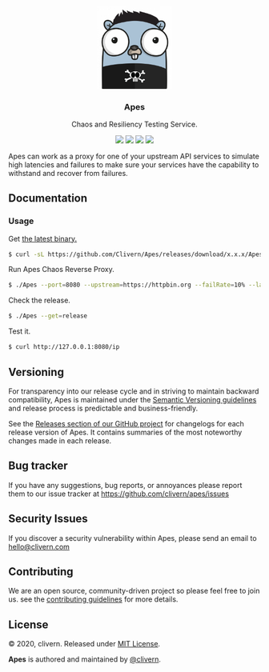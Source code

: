 <p align="center">
    <img alt="Apes Logo" src="https://raw.githubusercontent.com/Clivern/Apes/master/assets/img/gopher.png?v=0.1.0" width="150" />
    <h3 align="center">Apes</h3>
    <p align="center">Chaos and Resiliency Testing Service.</p>
    <p align="center">
        <a href="https://travis-ci.com/Clivern/Apes"><img src="https://travis-ci.com/Clivern/Apes.svg?branch=master"></a>
        <a href="https://github.com/Clivern/Apes/releases"><img src="https://img.shields.io/badge/Version-0.1.0-red.svg"></a>
        <a href="https://goreportcard.com/report/github.com/Clivern/Apes"><img src="https://goreportcard.com/badge/github.com/clivern/Apes?v=0.0.1"></a>
        <a href="https://github.com/Clivern/Apes/blob/master/LICENSE"><img src="https://img.shields.io/badge/LICENSE-MIT-orange.svg"></a>
    </p>
</p>

Apes can work as a proxy for one of your upstream API services to simulate high latencies and failures to make sure your services have the capability to withstand and recover from failures.

## Documentation

### Usage

Get [the latest binary.](https://github.com/Clivern/Apes/releases)

```zsh
$ curl -sL https://github.com/Clivern/Apes/releases/download/x.x.x/Apes_x.x.x_OS_x86_64.tar.gz | tar xz
```

Run Apes Chaos Reverse Proxy.

```zsh
$ ./Apes --port=8080 --upstream=https://httpbin.org --failRate=10% --latency=0s
```

Check the release.

```zsh
$ ./Apes --get=release
```

Test it.

```zsh
$ curl http://127.0.0.1:8080/ip
```


## Versioning

For transparency into our release cycle and in striving to maintain backward compatibility, Apes is maintained under the [Semantic Versioning guidelines](https://semver.org/) and release process is predictable and business-friendly.

See the [Releases section of our GitHub project](https://github.com/clivern/apes/releases) for changelogs for each release version of Apes. It contains summaries of the most noteworthy changes made in each release.


## Bug tracker

If you have any suggestions, bug reports, or annoyances please report them to our issue tracker at https://github.com/clivern/apes/issues


## Security Issues

If you discover a security vulnerability within Apes, please send an email to [hello@clivern.com](mailto:hello@clivern.com)


## Contributing

We are an open source, community-driven project so please feel free to join us. see the [contributing guidelines](CONTRIBUTING.md) for more details.


## License

© 2020, clivern. Released under [MIT License](https://opensource.org/licenses/mit-license.php).

**Apes** is authored and maintained by [@clivern](http://github.com/clivern).
